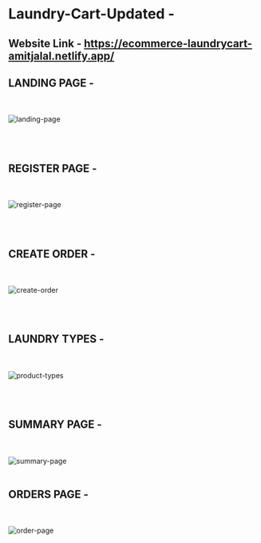 # Laundry-Cart-Updated - 
## Website Link - https://ecommerce-laundrycart-amitjalal.netlify.app/

## LANDING PAGE -
</br> </br>
![landing-page](https://user-images.githubusercontent.com/96337905/206926295-2f4e6ddc-7e61-49f1-93dc-4de278de7053.png)


</br> </br>

## REGISTER PAGE -
</br> </br>
![register-page](https://user-images.githubusercontent.com/96337905/206926352-a8250489-59f9-4b9f-89d4-eacb50a6a1cf.png)


</br> </br>

## CREATE ORDER -
</br> </br>
![create-order](https://user-images.githubusercontent.com/96337905/206926382-bf44070d-087a-4b50-850c-37bf0ab99757.png)


</br></br>

## LAUNDRY TYPES -
</br> </br>
![product-types](https://user-images.githubusercontent.com/96337905/206926473-3bd35cdd-2651-410b-a203-5a243ba1d01c.png)


</br> </br>

## SUMMARY PAGE -
</br></br>
![summary-page](https://user-images.githubusercontent.com/96337905/206926524-029e16bd-74d5-43ee-a26d-ae028c3279ea.png)
</br></br>


## ORDERS PAGE -
</br> </br>
![order-page](https://user-images.githubusercontent.com/96337905/206926574-6dedad53-fb24-4171-9938-f96eda468bae.png)


</br> </br>

</br> </br>
